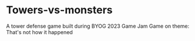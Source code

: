# Towers-vs-monsters
A tower defense game built during BYOG 2023 Game Jam Game on theme: That's not how it happened
